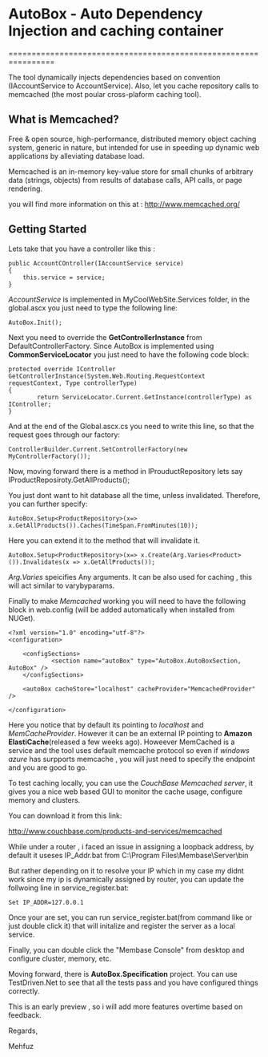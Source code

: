 # AutoBox - Auto Dependency Injection and caching container
================================================================


The tool dynamically injects dependencies based on convention (IAccountService to AccountService). Also, let you cache  repository calls to memcached (the most poular cross-plaform caching tool). 



## What is Memcached?

Free & open source, high-performance, distributed memory object caching system, generic in nature, but intended for use in speeding up dynamic web applications by alleviating database load.

Memcached is an in-memory key-value store for small chunks of arbitrary data (strings, objects) from results of database calls, API calls, or page rendering.

you will find more information on this at : http://www.memcached.org/


## Getting Started

Lets take that you have a controller like this :


	public AccountCOntroller(IAccountService service)
	{
		this.service = service;
	}

*AccountService* is implemented in MyCoolWebSite.Services folder,  in the global.ascx you just need to type the following line:

	AutoBox.Init();

Next you need to override the __GetControllerInstance__ from DefaultControllerFactory. Since AutoBox is implemented using __CommonServiceLocator__ you just need to have the following
code block:

	protected override IController GetControllerInstance(System.Web.Routing.RequestContext requestContext, Type controllerType)
	{
            return ServiceLocator.Current.GetInstance(controllerType) as IController;
	}


And at the end of the Global.ascx.cs you need to write this line, so that the request goes through our factory:

	ControllerBuilder.Current.SetControllerFactory(new MyControllerFactory());


Now, moving forward there is a method in IProuductRepository lets say IProductReposiroty.GetAllProducts();

You just dont want to hit database all the time, unless invalidated. Therefore, you can further specify:

	AutoBox.Setup<ProductRepository>(x=> x.GetAllProducts()).Caches(TimeSpan.FromMinutes(10));

Here you can extend it to the method that will invalidate it.

	AutoBox.Setup<ProductRepository>(x=> x.Create(Arg.Varies<Product>()).Invalidates(x => x.GetAllProducts());

*Arg.Varies* speicifies  Any arguments. It can be also used for caching , this will act similar to varybyparams.

Finally to make *Memcached* working you will need to have the following block in web.config (will be added automatically when installed from NUGet).


	<?xml version="1.0" encoding="utf-8"?>
	<configuration>

 		<configSections>
    			<section name="autoBox" type="AutoBox.AutoBoxSection, AutoBox" />
  		</configSections>

  		<autoBox cacheStore="localhost" cacheProvider="MemcachedProvider" />

	</configuration>


Here you notice that by default its pointing to *localhost* and *MemCacheProvider*. However it can be an external IP pointing to __Amazon ElastiCache__(released a few weeks ago). Howeever MemCached  is a service and the tool uses default memcache protocol so even if *windows azure* has surpports memcache , you will just need to specify the endpoint and you are good to go.

To test caching locally, you can use the  *CouchBase Memcached server*, it gives you a nice web based GUI to monitor the cache usage, configure memory and clusters.

You can download it from this link:

http://www.couchbase.com/products-and-services/memcached

While under a router , i faced an issue in assigning a loopback address, by default it useses IP_Addr.bat from C:\Program Files\Membase\Server\bin

But rather depending on it to resolve your IP which in my case my didnt work since my ip is dynamically assigned by router, you can update the follwoing line in service_register.bat:

	Set IP_ADDR=127.0.0.1

Once your are set, you can run service_register.bat(from command like or just double click it) that will initalize and register the server as a local service.

Finally, you can double click the "Membase Console" from desktop and configure cluster, memory, etc.


Moving forward, there is __AutoBox.Specification__ project. You can use TestDriven.Net to see that all the tests pass and you have configured things correctly.

This is an early preview , so i will add more features overtime based on feedback.


Regards,

Mehfuz

















